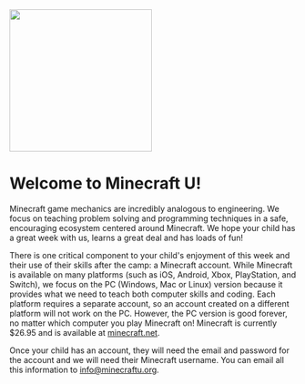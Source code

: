 <img src="../mcu1.png" style="width: 250px;">

# Welcome to Minecraft U!

Minecraft game mechanics are incredibly analogous to engineering. We focus on teaching problem solving and programming techniques in a safe, encouraging ecosystem centered around Minecraft. We hope your child has a great week with us, learns a great deal and has loads of fun!

There is one critical component to your child's enjoyment of this week and their use of their skills after the camp: a Minecraft account. While Minecraft is available on many platforms (such as iOS, Android, Xbox, PlayStation, and Switch), we focus on the PC (Windows, Mac or Linux) version because it provides what we need to teach both computer skills and coding. Each platform requires a separate account, so an account created on a different platform will not work on the PC. However, the PC version is good forever, no matter which computer you play Minecraft on! Minecraft is currently $26.95 and is available at [minecraft.net](https://www.minecraft.net/).

Once your child has an account, they will need the email and password for the account and we will need their Minecraft username. You can email all this information to info@minecraftu.org.
